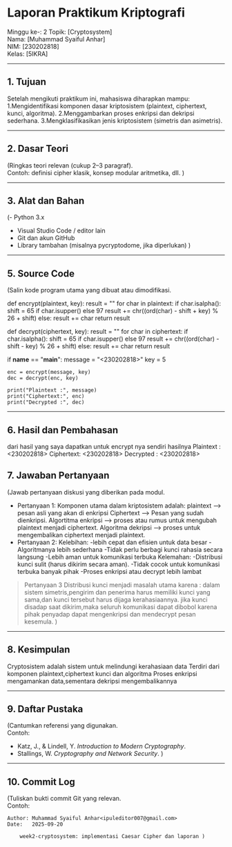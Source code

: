 # Laporan Praktikum Kriptografi
Minggu ke-: 2
Topik: [Cryptosystem]  
Nama: [Muhammad Syaiful Anhar]  
NIM: [230202818]  
Kelas: [5IKRA]  

---

## 1. Tujuan
Setelah mengikuti praktikum ini, mahasiswa diharapkan mampu:
1.Mengidentifikasi komponen dasar kriptosistem (plaintext, ciphertext, kunci, algoritma).
2.Menggambarkan proses enkripsi dan dekripsi sederhana.
3.Mengklasifikasikan jenis kriptosistem (simetris dan asimetris).

---

## 2. Dasar Teori
(Ringkas teori relevan (cukup 2–3 paragraf).  
Contoh: definisi cipher klasik, konsep modular aritmetika, dll.  )

---

## 3. Alat dan Bahan
(- Python 3.x  
- Visual Studio Code / editor lain  
- Git dan akun GitHub  
- Library tambahan (misalnya pycryptodome, jika diperlukan)  )

---


## 5. Source Code
(Salin kode program utama yang dibuat atau dimodifikasi.  


def encrypt(plaintext, key):
    result = ""
    for char in plaintext:
        if char.isalpha():
            shift = 65 if char.isupper() else 97
            result += chr((ord(char) - shift + key) % 26 + shift)
        else:
            result += char
    return result


def decrypt(ciphertext, key):
    result = ""
    for char in ciphertext:
        if char.isalpha():
            shift = 65 if char.isupper() else 97
            result += chr((ord(char) - shift - key) % 26 + shift)
        else:
            result += char
    return result


if __name__ == "__main__":
    message = "<230202818><Muhammad Syaiful Anhar >"
    key = 5

    enc = encrypt(message, key)
    dec = decrypt(enc, key)

    print("Plaintext :", message)
    print("Ciphertext:", enc)
    print("Decrypted :", dec)



---

## 6. Hasil dan Pembahasan
dari hasil yang saya dapatkan untuk encrypt nya sendiri hasilnya
Plaintext : <230202818><Muhammad Syaiful Anhar >
Ciphertext: <230202818><Rzmfrrfi Xdfnkzq Fsmfw >
Decrypted : <230202818><Muhammad Syaiful Anhar >

## 7. Jawaban Pertanyaan
(Jawab pertanyaan diskusi yang diberikan pada modul.  
- Pertanyaan 1: Komponen utama dalam kriptosistem adalah:
plaintext --> pesan asli yang akan di enkripsi
Ciphertext --> Pesan yang sudah dienkripsi.
Algortitma enkripsi --> proses atau rumus untuk mengubah plaintext menjadi ciphertext.
Algoritma dekripsi --> proses untuk mengembalikan ciphertext menjadi plaintext.
- Pertanyaan 2: Kelebihan:
-lebih cepat dan efisien untuk data besar
-Algoritmanya lebih sederhana
-Tidak perlu berbagi kunci rahasia secara langsung
-Lebih aman untuk komunikasi terbuka
Kelemahan:
-Distribusi kunci sulit (harus dikirim secara aman).
-Tidak cocok untuk komunikasi terbuka banyak pihak
-Proses enkripsi atau decrypt lebih lambat
>Pertanyaan 3
Distribusi kunci menjadi masalah utama karena :
dalam sistem simetris,pengirim dan penerima harus memiliki kunci yang sama,dan kunci tersebut harus dijaga kerahasiaannya. jika kunci disadap saat dikirim,maka seluruh komunikasi dapat dibobol karena pihak penyadap dapat mengenkripsi dan mendecrypt pesan kesemula.
)
---

## 8. Kesimpulan
Cryptosistem adalah sistem untuk melindungi kerahasiaan data 
Terdiri dari komponen plaintext,ciphertext kunci dan algoritma 
Proses enkripsi mengamankan data,sementara dekripsi mengembalikannya

---

## 9. Daftar Pustaka
(Cantumkan referensi yang digunakan.  
Contoh:  
- Katz, J., & Lindell, Y. *Introduction to Modern Cryptography*.  
- Stallings, W. *Cryptography and Network Security*.  )

---

## 10. Commit Log
(Tuliskan bukti commit Git yang relevan.  
Contoh:
```
Author: Muhammad Syaiful Anhar<ipuleditor007@gmail.com>
Date:   2025-09-20

    week2-cryptosystem: implementasi Caesar Cipher dan laporan )
```
